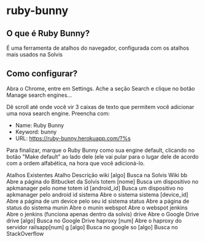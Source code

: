 # ruby-bunny

## O que é Ruby Bunny?

É uma ferramenta de atalhos do navegador, configurada com os atalhos mais usados na Solvis

## Como configurar?

Abra o Chrome, entre em Settings. Ache a seção Search e clique no botão Manage search engines...

Dê scroll até onde você vir 3 caixas de texto que permitem você adicionar uma nova search engine. Preencha com:

* Name: Ruby Bunny
* Keyword: bunny
* URL: https://ruby-bunny.herokuapp.com/?%s 

Para finalizar, marque o Ruby Bunny como sua engine default, clicando no botão "Make default" ao lado dele (ele vai pular para o lugar dele de acordo com a ordem alfabética, na hora que você adicioná-lo.

Atalhos Existentes
 Atalho	 Descrição
 wiki [algo]	 Busca na Solvis Wiki
 bb	 Abre a página do Bitbucket da Solvis
 totem [nome]	 Busca um dispositivo no apkmanager pelo nome
 totem id [android_id]	 Busca um dispositivo no apkmanager pelo android id
 sistema	 Abre o sistema
 sistema [device_id]	 Abre a página de um device pelo seu id
 sistema status	 Abre a página de status do sistema
 munin	 Abre o munin
 webspot	 Abre o webspot
 jenkins	 Abre o jenkins (funciona apenas dentro da solvis)
 drive	 Abre o Google Drive
 drive [algo]	 Busca no Google Drive
 haproxy [num]	 Abre o haproxy do servidor railsapp[num]
 g [algo]	 Busca no google
 so [algo]	 Busca no StackOverflow


